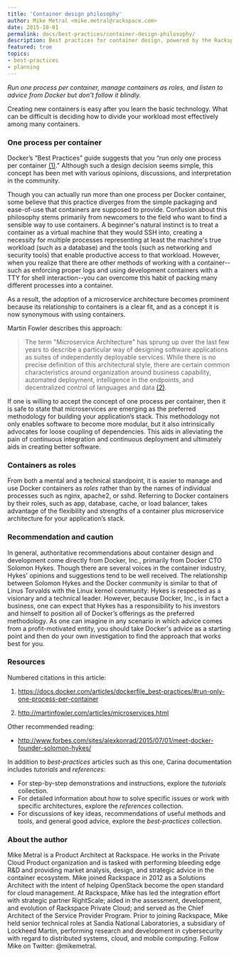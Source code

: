 ```yaml
---
title: 'Container design philosophy'
author: Mike Metral <mike.metral@rackspace.com>
date: 2015-10-01
permalink: docs/best-practices/container-design-philosophy/
description: Best practices for container design, powered by the Rackspace Container Service
featured: true
topics:
- best-practices
- planning
---
```


*Run one process per container, manage containers as roles, and listen to advice from Docker but don't follow it blindly.*

Creating new containers is easy after you learn the basic technology. What can be difficult is deciding how to divide your workload most effectively among many containers.

### One process per container

Docker’s “Best Practices” guide suggests that you “run only one process per container [(1)](#resources).” Although such a design decision seems simple, this concept has been met with various opinions, discussions, and interpretation in the community.

Though you can actually run more than one process per Docker container, some believe that this practice diverges from the simple packaging and ease-of-use that containers are supposed to provide. Confusion about this philosophy stems primarily from newcomers to the field who want to find a sensible way to use containers. A beginner's natural instinct is to treat a container as a virtual machine that they would SSH into, creating a necessity for multiple processes representing at least the machine's true workload (such as a database) and the tools (such as networking and security tools) that
enable productive access to that workload. However,
when you realize that there are other methods of working with a
container--such as enforcing proper logs and using development containers with
a TTY for shell interaction--you can overcome this habit of
packing many different processes into a container.

As a result, the adoption of a
microservice architecture becomes prominent because its relationship to
containers is a clear fit, and as a concept
it is now synonymous with using containers.

Martin Fowler describes this approach:

> The term "Microservice Architecture" has sprung up over the last few
> years to describe a particular way of designing software applications
> as suites of independently deployable services. While there is no
> precise definition of this architectural style, there are certain
> common characteristics around organization around business capability,
> automated deployment, intelligence in the endpoints, and decentralized
> control of languages and data [(2)](#resources).

If one is willing to accept the concept of one process per container, then
it is safe to state that microservices are emerging as the preferred
methodology for building your application’s stack. This methodology not only
enables software to become more modular, but it also
intrinsically advocates for loose coupling of dependencies. This aids
in alleviating the pain of continuous integration and continuous deployment
and ultimately aids in
creating better software.

### Containers as roles

From both a mental and a technical
standpoint, it is easier to manage and use Docker containers as
*roles* rather than by the names of
individual processes such as nginx, apache2, or sshd.
Referring to Docker containers by their roles, such as
app, database, cache, or load balancer,
takes advantage of the flexibility and strengths of a container plus microservice
architecture for your application’s stack.

### Recommendation and caution

In general, authoritative recommendations about container design and development come directly from Docker, Inc., primarily from Docker CTO Solomon Hykes. Though there are several voices in the container industry, Hykes' opinions and suggestions tend to be well received. The relationship between Solomon Hykes and the Docker community is similar to that of Linus Torvalds with the Linux kernel community: Hykes is respected as a visionary and a technical leader. However, because Docker, Inc., is in fact a business, one can expect that Hykes has a responsibility to his investors and himself to position all of Docker’s offerings as the preferred methodology. As one can imagine in any scenario in which advice comes from a
profit-motivated entity, you should take Docker's advice as a starting point and then do your own investigation to find the approach that works best for you.

<a name="resources"></a>
### Resources

Numbered citations in this article:

1. <https://docs.docker.com/articles/dockerfile_best-practices/#run-only-one-process-per-container>

2. <http://martinfowler.com/articles/microservices.html>

Other recommended reading:

- <http://www.forbes.com/sites/alexkonrad/2015/07/01/meet-docker-founder-solomon-hykes/>

In addition to *best-practices* articles such as this one,
Carina documentation includes *tutorials* and *references*:

* For step-by-step demonstrations and instructions, explore the *tutorials* collection.
* For detailed information about how to solve specific issues or work with specific architectures,
  explore the *references* collection.
* For discussions of key ideas, recommendations of useful methods and tools, and
  general good advice, explore the *best-practices* collection.

### About the author

Mike Metral is a Product Architect at Rackspace. He works in the Private Cloud Product organization and is tasked with performing bleeding edge R&D and providing market analysis, design, and strategic advice in the container ecosystem. Mike joined Rackspace in 2012 as a Solutions Architect with the intent of helping OpenStack become the open standard for cloud management. At Rackspace, Mike has led the integration effort with strategic partner RightScale; aided in the assessment, development, and evolution of Rackspace Private Cloud; and served as the Chief Architect of the Service Provider Program. Prior to joining Rackspace, Mike held senior technical roles at Sandia National Laboratories, a subsidiary of Lockheed Martin, performing research and development in cybersecurity with regard to distributed systems, cloud, and mobile computing. Follow Mike on Twitter: @mikemetral.
